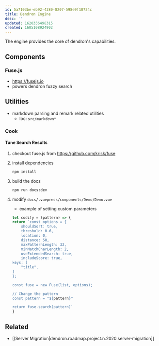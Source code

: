 ```yaml
---
id: 5a7103be-eb92-4380-8207-598e9f10724c
title: Dendron Engine
desc: ''
updated: 1620336498315
created: 1605108924902
---
```

The engine provides the core of dendron's capabilities. 

## Components

### Fuse.js

- https://fusejs.io
- powers dendron fuzzy search

## Utilities
- markdown parsing and remark related utilities
   - loc: `src/markdown*`

### Cook

#### Tune Search Results

1. checkout fuse.js from <https://github.com/krisk/fuse>
2. install dependencies 
   ```bash
   npm install
   ```
3. build the docs
   ```bash
   npm run docs:dev
   ```
4. modify `docs/.vuepress/components/Demo/Demo.vue`

   - example of setting custom parameters

   ```js
   let codify = (pattern) => {
   return `const options = {
       shouldSort: true,
       threshold: 0.6,
       location: 0,
       distance: 50,
       maxPatternLength: 32,
       minMatchCharLength: 2,
       useExtendedSearch: true,
       includeScore: true,
   keys: [
       "title",
   ]
   };

   const fuse = new Fuse(list, options);

   // Change the pattern
   const pattern = "${pattern}"

   return fuse.search(pattern)`
   }
   ```

## Related

- [[Server Migration|dendron.roadmap.project.n.2020.server-migration]]

